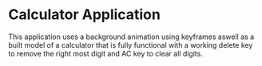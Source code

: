 # Calculator Application

This application uses a background animation using keyframes aswell as a built model of a calculator that is fully functional with a working delete key to remove the right most digit and AC key to clear all digits.
